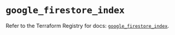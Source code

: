 # `google_firestore_index`

Refer to the Terraform Registry for docs: [`google_firestore_index`](https://registry.terraform.io/providers/hashicorp/google-beta/6.42.0/docs/resources/google_firestore_index).
